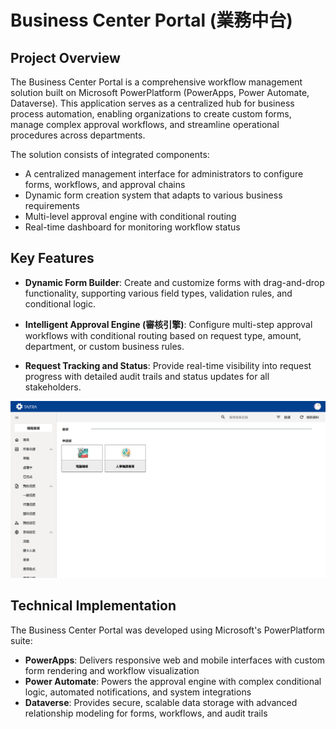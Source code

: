 # Business Center Portal (業務中台)

## Project Overview
The Business Center Portal is a comprehensive workflow management solution built on Microsoft PowerPlatform (PowerApps, Power Automate, Dataverse). This application serves as a centralized hub for business process automation, enabling organizations to create custom forms, manage complex approval workflows, and streamline operational procedures across departments.

The solution consists of integrated components:
- A centralized management interface for administrators to configure forms, workflows, and approval chains
- Dynamic form creation system that adapts to various business requirements
- Multi-level approval engine with conditional routing
- Real-time dashboard for monitoring workflow status


## Key Features

- **Dynamic Form Builder**: Create and customize forms with drag-and-drop functionality, supporting various field types, validation rules, and conditional logic.

- **Intelligent Approval Engine (審核引擎)**: Configure multi-step approval workflows with conditional routing based on request type, amount, department, or custom business rules.

- **Request Tracking and Status**: Provide real-time visibility into request progress with detailed audit trails and status updates for all stakeholders.
  

![Analytics Dashboard](images/PortalForms.png)


## Technical Implementation
The Business Center Portal was developed using Microsoft's PowerPlatform suite:
- **PowerApps**: Delivers responsive web and mobile interfaces with custom form rendering and workflow visualization
- **Power Automate**: Powers the approval engine with complex conditional logic, automated notifications, and system integrations
- **Dataverse**: Provides secure, scalable data storage with advanced relationship modeling for forms, workflows, and audit trails
